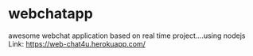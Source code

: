 # webchatapp
awesome webchat application  based on real time project....using nodejs
Link: https://web-chat4u.herokuapp.com/

